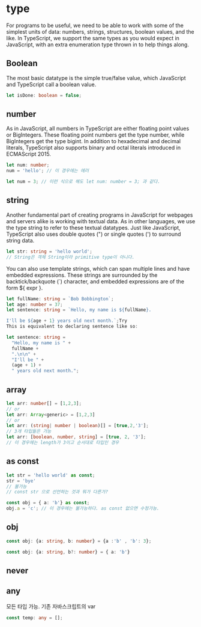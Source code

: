 # type

For programs to be useful, we need to be able to work with some of the simplest units of data: numbers, strings, structures, boolean values, and the like. In TypeScript, we support the same types as you would expect in JavaScript, with an extra enumeration type thrown in to help things along.

## Boolean
The most basic datatype is the simple true/false value, which JavaScript and TypeScript call a boolean value.

```ts
let isDone: boolean = false;
```

## number

As in JavaScript, all numbers in TypeScript are either floating point values or BigIntegers. These floating point numbers get the type number, while BigIntegers get the type bigint. In addition to hexadecimal and decimal literals, TypeScript also supports binary and octal literals introduced in ECMAScript 2015.

```typescript
let num: number;
num = 'hello'; // 이 경우에는 에러 

let num = 3; // 이런 식으로 해도 let num: number = 3; 과 같다. 
```

## string

Another fundamental part of creating programs in JavaScript for webpages and servers alike is working with textual data. As in other languages, we use the type string to refer to these textual datatypes. Just like JavaScript, TypeScript also uses double quotes (") or single quotes (') to surround string data.


```typescript
let str: string = 'hello world';
// String은 객체 String이라 primitive type이 아니다.
```

You can also use template strings, which can span multiple lines and have embedded expressions. These strings are surrounded by the backtick/backquote (`) character, and embedded expressions are of the form ${ expr }.

```ts
let fullName: string = `Bob Bobbington`;
let age: number = 37;
let sentence: string = `Hello, my name is ${fullName}.

I'll be ${age + 1} years old next month.`;Try
This is equivalent to declaring sentence like so:

let sentence: string =
  "Hello, my name is " +
  fullName +
  ".\n\n" +
  "I'll be " +
  (age + 1) +
  " years old next month.";
```

## array

```typescript
let arr: number[] = [1,2,3];
// or 
let arr: Array<generic> = [1,2,3]
// or
let arr: (string| number | boolean)[] = [true,2,'3'];
// 3개 타입들은 가능
let arr: [boolean, number, string] = [true, 2, '3'];
// 이 경우에는 length가 3이고 순서대로 타입인 경우
```

## as const

```typescript
let str = 'hello world' as const;
str = 'bye' 
// 불가능
// const str 으로 선언하는 것과 뭐가 다른가? 

const obj = { a: 'b'} as const;
obj.a = 'c'; // 이 경우에는 불가능하다. as const 없으면 수정가능. 
```

## obj

```typescript
const obj: {a: string, b: number} = {a :'b' , 'b': 3};

const obj: {a: string, b?: number} = { a: 'b'} 
```

## never

## any

모든 타입 가능. 기존 자바스크립트의 var

```typescript
const temp: any = [];
```
